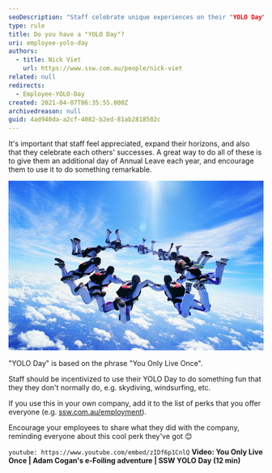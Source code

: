 ```yaml
---
seoDescription: "Staff celebrate unique experiences on their "YOLO Day", an extra annual leave day to try something remarkable and share with the company."
type: rule
title: Do you have a "YOLO Day"?
uri: employee-yolo-day
authors:
  - title: Nick Viet
    url: https://www.ssw.com.au/people/nick-viet
related: null
redirects:
  - Employee-YOLO-Day
created: 2021-04-07T06:35:55.000Z
archivedreason: null
guid: 4ad940da-a2cf-4082-b2ed-81ab2818502c
---
```


It's important that staff feel appreciated, expand their horizons, and also that they celebrate each others' successes. A great way to do all of these is to give them an additional day of Annual Leave each year, and encourage them to use it to do something remarkable. 

<!--endintro-->

![Figure: Sometimes people need a nudge to do something they'll remember for ever](ThinkstockPhotos-dv617062-1.jpg)

"YOLO Day" is based on the phrase "You Only Live Once". 

Staff should be incentivized to use their YOLO Day to do something fun that they they don't normally do, e.g. skydiving, windsurfing, etc. 

If you use this in your own company, add it to the list of perks that you offer everyone (e.g. [ssw.com.au/employment](https://www.ssw.com.au/employment)).

Encourage your employees to share what they did with the company, reminding everyone about this cool perk they've got 😊

`youtube: https://www.youtube.com/embed/zIDf6p1CnlQ`
**Video: You Only Live Once | Adam Cogan's e-Foiling adventure | SSW YOLO Day (12 min)**


